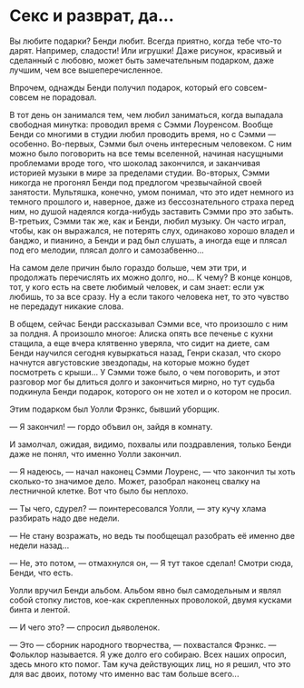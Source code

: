 # Cекс и разврат, да...

Вы любите подарки? Бенди любит. Всегда приятно, когда тебе что-то дарят. Например, сладости! Или игрушки! Даже рисунок, красивый и сделанный с любовю, может быть замечательным подарком, даже лучшим, чем все вышеперечисленное.

Впрочем, однажды Бенди получил подарок, который его совсем-совсем не порадовал. 

В тот день он занимался тем, чем любил заниматься, когда выпадала свободная минутка: проводил время с Сэмми Лоуренсом. Вообще Бенди со многими в студии любил проводить время, но с Сэмми — особенно. Во-первых, Сэмми был очень интересным человеком. С ним можно было поговорить на все темы вселенной, начиная насущными проблемами вроде того, что шоколад закончился, и заканчивая историей музыки в мире за пределами студии. Во-вторых, Сэмми никогда не прогонял Бенди под предлогом чрезвычайной своей занятости. Мультяшка, конечно, умом понимал, что это идет немного из темного прошлого и, наверное, даже из бессознательного страха перед ним, но душой надеялся когда-нибудь заставить Сэмми про это забыть. В-третьих, Сэмми так же, как и Бенди, любил музыку. Он часто играл, чтобы, как он выражался, не потерять слух, одинаково хорошо владел и банджо, и пианино, а Бенди и рад был слушать, а иногда еще и плясал под его мелодии, плясал долго и самозабвенно...

На самом деле причин было гораздо больше, чем эти три, и продолжать перечислять их можно долго, но... К чему? В конце концов, тот, у кого есть на свете любимый человек, и сам знает: если уж любишь, то за все сразу. Ну а если такого человека нет, то это чувство не передадут никакие слова.

В общем, сейчас Бенди рассказывал Сэмми все, что произошло с ним за полдня. А произошло многое: Алиска опять все печенье с кухни стащила, а еще вчера клятвенно уверяла, что сидит на диете, сам Бенди научился сегодня кувыркаться назад, Генри сказал, что скоро начнутся августовские звездопады, на которые можно будет посмотреть с крыши... У Сэмми тоже было, о чем поговорить, и этот разговор мог бы длиться долго и закончиться мирно, но тут судьба подкинула Бенди подарок, которого он не хотел и о котором не просил.

Этим подарком был Уолли Фрэнкс, бывший уборщик.

— Я закончил! — гордо объвил он, зайдя в комнату.

И замолчал, ожидая, видимо, похвалы или поздравления, только Бенди даже не понял, что именно Уолли закончил.

— Я надеюсь, — начал наконец Сэмми Лоуренс, — что закончил ты хоть сколько-то значимое дело. Может, разобрал наконец свалку на лестничной клетке. Вот что было бы неплохо.

— Ты чего, сдурел? — поинтересовался Уолли, — эту кучу хлама разбирать надо две недели.

— Не стану возражать, но ведь ты пообщещал разобрать её именно две недели назад...

— Не, это потом, — отмахнулся он, — Я тут такое сделал! Смотри сюда, Бенди, что есть.

Уолли вручил Бенди альбом. Альбом явно был самодельным и являл собой стопку листов, кое-как скрепленных проволокой, двумя кусками бинта и лентой. 

— И чего это? — спросил дьяволенок.

— Это — сборник народного творчества, — похвастался Фрэнкс. — Фольклор называется. Я уже долго его собираю. Всех наших опросил, здесь много кто помог. Там куча действующих лиц, но я решил, что это для вас двоих, потому что именно вас там больше всего...

